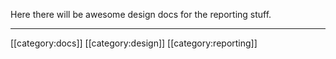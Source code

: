 Here there will be awesome design docs for the reporting stuff.

*****

[[category:docs]]
[[category:design]]
[[category:reporting]]
